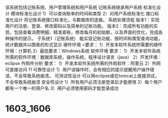 
该系统包括记账系统、用户管理系统和用户系统
记账系统继承用户系统
	标准化设计
模块标准化设计
1）可以查询账单的时间和类型
2）对用户系统标准化
接口标准化设计
将记账系统接口标准化，与数据库的连接。
系统处理流程
版本1：实现用户的注册、登录、修改密码以及简单的记账功能。
版本2：完成所有功能的实现，包括查看消费明细，精准查账，修改每月的初始额，以及界面的优化，完成各种操作的提示。
子系统1（记账系统）
能实现记账功能、按时间和类型查询功能，统计数据并以图表的形式显示
硬件环境
<要求：
1）开发本软件系统所需要的硬件环境：计算机
2）最低要求：Windows系统
软件环境
要求：
1）开发本软件系统所需的软件环境：数据库系统，操作系统，程序设计语言（java）
2）开发环境：eclipse
外购件分析
要求：
1）开发本软件系统所需的外购软件：阿里云
2）外网可直接访问
11	可靠性设计
1）用户误操作时，会有相应的提示提醒用户操作错误，不会导致系统崩溃。
	可测试性设计
可以用eclipse或在tomcat上直接测试，不会导致系统崩溃
	安全性设计
1）所有用户必须注册登录后才能使用
2）每个用户都有一个唯一的用户名
3）用户必须使用密码才能登录成功
# 1603_1606

